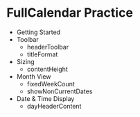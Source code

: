 # FullCalendar Practice

- Getting Started
- Toolbar
  - headerToolbar
  - titleFormat
- Sizing
  - contentHeight
- Month View
  - fixedWeekCount
  - showNonCurrentDates
- Date & Time Display
  - dayHeaderContent
